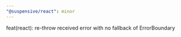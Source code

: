 ```yaml
---
"@suspensive/react": minor
---
```


feat(react): re-throw received error with no fallback of ErrorBoundary
